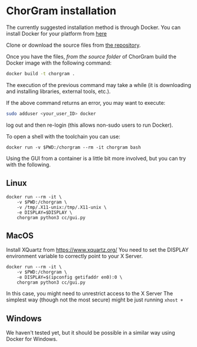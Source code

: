 # ChorGram installation

The currently suggested installation method is through Docker. 
You can install Docker for your platform from [here](https://docs.docker.com/install/)

Clone or download the source files from [the repository](https://bitbucket.org/emlio_tuosto/chorgram/).

Once you have the files, *from the source folder* of ChorGram
build the Docker image with the following command:

```bash
docker build -t chorgram .
```

The execution of the previous command may take a while (it is
downloading and installing libraries, external tools, etc.).

If the above command returns an error, you may want to execute:

```bash
sudo adduser <your_user_ID> docker
```

log out and then re-login (this allows non-sudo users to run Docker).

To open a shell with the toolchain you can use:

```
docker run -v $PWD:/chorgram --rm -it chorgram bash
```

Using the GUI from a container is a little bit more involved, but
you can try with the following.

Linux
-----

```
docker run --rm -it \ 
    -v $PWD:/chorgram \ 
    -v /tmp/.X11-unix:/tmp/.X11-unix \
    -e DISPLAY=$DISPLAY \
    chorgram python3 cc/gui.py
```

MacOS
-----
Install XQuartz from https://www.xquartz.org/
You need to set the DISPLAY environment variable 
to correctly point to your X Server.

```
docker run --rm -it \ 
    -v $PWD:/chorgram \
    -e DISPLAY=$(ipconfig getifaddr en0):0 \ 
    chorgram python3 cc/gui.py
```

In this case, you might need to unrestrict access to the X Server
The simplest way (though not the most secure) might be just running
`xhost +`

Windows
-------
We haven't tested yet, but it should be possible in a similar way 
using Docker for Windows.